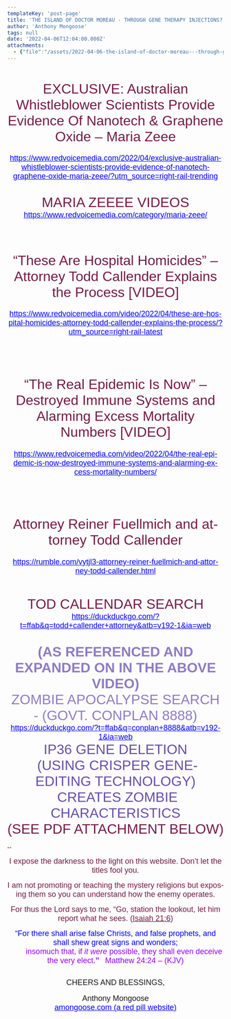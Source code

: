 ```yaml
---
templateKey: 'post-page'
title: 'THE ISLAND OF DOCTOR MOREAU - THROUGH GENE THERAPY INJECTIONS? --- SILENT WEAPONS FOR SECRET WARS - DEPOPULATION AGENDAS!'
author: 'Anthony Mongoose'
tags: null
date: '2022-04-06T12:04:00.000Z'
attachments:
  - {"file":"/assets/2022-04-06-the-island-of-doctor-moreau---through-gene-therapy-injections-----silent-weapons-for-secret-wars---depopulation-agendas!/223872345-CONPLAN-8888.pdf","fileName":"223872345-CONPLAN-8888"}
---
```

<html xmlns:o="urn:schemas-microsoft-com:office:office" xmlns:w="urn:schemas-microsoft-com:office:word" xmlns:m="http://schemas.microsoft.com/office/2004/12/omml" xmlns="http://www.w3.org/TR/REC-html40">
<head>
<meta http-equiv="Content-Type" content="text/html; charset=Windows-1252">
<meta name="Generator" content="Microsoft Word 15 (filtered medium)">
<style><!--
/* Font Definitions */
@font-face
	{font-family:"Cambria Math";
	panose-1:2 4 5 3 5 4 6 3 2 4;}
@font-face
	{font-family:Calibri;
	panose-1:2 15 5 2 2 2 4 3 2 4;}
@font-face
	{font-family:"Calibri Light";
	panose-1:2 15 3 2 2 2 4 3 2 4;}
@font-face
	{font-family:"Malgun Gothic";
	panose-1:2 11 5 3 2 0 0 2 0 4;}
@font-face
	{font-family:tahoma;
	panose-1:2 11 6 4 3 5 4 4 2 4;}
@font-face
	{font-family:"\@Malgun Gothic";}
/* Style Definitions */
p.MsoNormal, li.MsoNormal, div.MsoNormal
	{margin:0cm;
	font-size:10.0pt;
	font-family:"Calibri",sans-serif;}
h1
	{mso-style-priority:9;
	mso-style-link:"Heading 1 Char";
	mso-margin-top-alt:auto;
	margin-right:0cm;
	mso-margin-bottom-alt:auto;
	margin-left:0cm;
	font-size:24.0pt;
	font-family:"Calibri",sans-serif;
	font-weight:bold;}
a:link, span.MsoHyperlink
	{mso-style-priority:99;
	color:blue;
	text-decoration:underline;}
span.Heading1Char
	{mso-style-name:"Heading 1 Char";
	mso-style-priority:9;
	mso-style-link:"Heading 1";
	font-family:"Calibri Light",sans-serif;
	color:#2F5496;}
span.gmaildefault
	{mso-style-name:gmail_default;}
.MsoChpDefault
	{mso-style-type:export-only;
	font-size:10.0pt;}
@page WordSection1
	{size:612.0pt 792.0pt;
	margin:72.0pt 72.0pt 72.0pt 72.0pt;}
div.WordSection1
	{page:WordSection1;}
--></style>
</head>
<body lang="EN-AU" link="blue" vlink="purple" style="word-wrap:break-word">
<div class="WordSection1">
<div>
<h1 align="center" style="text-align:center"><span style="color:#741B47;font-weight:normal">EXCLUSIVE: Australian Whistleblower Scientists Provide Evidence Of Nanotech &amp; Graphene Oxide – Maria Zeee</span><o:p></o:p></h1>
<p class="MsoNormal" align="center" style="text-align:center"><span style="font-size:13.5pt"><a href="https://www.redvoicemedia.com/2022/04/exclusive-australian-whistleblower-scientists-provide-evidence-of-nanotech-graphene-oxide-maria-zeee/?utm_source=right-rail-trending" target="_blank">https://www.redvoicemedia.com/2022/04/exclusive-australian-whistleblower-scientists-provide-evidence-of-nanotech-graphene-oxide-maria-zeee/?utm_source=right-rail-trending</a></span><o:p></o:p></p>
<p class="MsoNormal" align="center" style="text-align:center"><span style="font-size:11.0pt">&nbsp;</span><o:p></o:p></p>
<p class="MsoNormal" align="center" style="text-align:center"><span style="font-size:11.0pt">&nbsp;</span><o:p></o:p></p>
<p class="MsoNormal" align="center" style="text-align:center"><span style="font-size:24.0pt;color:#741B47">M</span><span class="gmaildefault"><span style="font-size:24.0pt;font-family:&quot;tahoma&quot;,sans-serif;color:#741B47">ARIA ZEEEE VIDEOS</span></span><o:p></o:p></p>
<p class="MsoNormal" align="center" style="text-align:center"><span class="gmaildefault"><span style="font-size:13.5pt;font-family:&quot;tahoma&quot;,sans-serif;color:black"><a href="https://www.redvoicemedia.com/category/maria-zeee/" target="_blank">https://www.redvoicemedia.com/category/maria-zeee/</a></span></span><o:p></o:p></p>
<p class="MsoNormal" align="center" style="text-align:center"><span style="font-size:11.0pt">&nbsp;</span><o:p></o:p></p>
<p class="MsoNormal" align="center" style="text-align:center"><span style="font-size:11.0pt">&nbsp;</span><o:p></o:p></p>
<h1 align="center" style="text-align:center"><span style="color:#741B47;font-weight:normal">“These Are Hospital Homicides” – Attorney Todd Callender Explains the Process [VIDEO]</span><o:p></o:p></h1>
<p class="MsoNormal" align="center" style="text-align:center"><span style="font-size:13.5pt"><a href="https://www.redvoicemedia.com/video/2022/04/these-are-hospital-homicides-attorney-todd-callender-explains-the-process/?utm_source=right-rail-latest" target="_blank">https://www.redvoicemedia.com/video/2022/04/these-are-hospital-homicides-attorney-todd-callender-explains-the-process/?utm_source=right-rail-latest</a></span><o:p></o:p></p>
<p class="MsoNormal" align="center" style="text-align:center"><span style="font-size:11.0pt">&nbsp;</span><o:p></o:p></p>
<p class="MsoNormal" align="center" style="text-align:center"><span style="font-size:11.0pt">&nbsp;</span><o:p></o:p></p>
<p class="MsoNormal" align="center" style="text-align:center"><span style="font-size:11.0pt">&nbsp;</span><o:p></o:p></p>
<h1 align="center" style="text-align:center"><span style="color:#741B47;font-weight:normal">“The Real Epidemic Is Now” – Destroyed Immune Systems and Alarming Excess Mortality Numbers [VIDEO]</span><o:p></o:p></h1>
<div>
<p class="MsoNormal" align="center" style="text-align:center"><span style="font-size:13.5pt"><a href="https://www.redvoicemedia.com/video/2022/04/the-real-epidemic-is-now-destroyed-immune-systems-and-alarming-excess-mortality-numbers/" target="_blank">https://www.redvoicemedia.com/video/2022/04/the-real-epidemic-is-now-destroyed-immune-systems-and-alarming-excess-mortality-numbers/</a></span><o:p></o:p></p>
</div>
<div>
<p class="MsoNormal" align="center" style="text-align:center"><span style="font-size:11.0pt">&nbsp;</span><o:p></o:p></p>
</div>
<div>
<p class="MsoNormal" align="center" style="text-align:center"><span style="font-size:11.0pt">&nbsp;</span><o:p></o:p></p>
</div>
<div>
<p class="MsoNormal" align="center" style="text-align:center"><span style="font-size:11.0pt">&nbsp;</span><o:p></o:p></p>
</div>
<div>
<h1 align="center" style="text-align:center"><span style="color:#741B47;font-weight:normal">Attorney Reiner Fuellmich and attorney Todd Callender</span><o:p></o:p></h1>
</div>
<div>
<p class="MsoNormal" align="center" style="text-align:center"><span style="font-size:13.5pt"><a href="https://rumble.com/vytjl3-attorney-reiner-fuellmich-and-attorney-todd-callender.html" target="_blank">https://rumble.com/vytjl3-attorney-reiner-fuellmich-and-attorney-todd-callender.html</a></span><o:p></o:p></p>
</div>
<div>
<p class="MsoNormal" align="center" style="text-align:center"><span style="font-size:11.0pt">&nbsp;</span><o:p></o:p></p>
</div>
<div>
<p class="MsoNormal" align="center" style="text-align:center"><span style="font-size:11.0pt">&nbsp;</span><o:p></o:p></p>
</div>
<div>
<p class="MsoNormal" align="center" style="text-align:center"><span style="font-size:11.0pt">&nbsp;</span><o:p></o:p></p>
</div>
<div>
<div>
<p class="MsoNormal" align="center" style="text-align:center"><span style="font-size:24.0pt;font-family:&quot;tahoma&quot;,sans-serif;color:#741B47">TOD CALLENDAR SEARCH</span><o:p></o:p></p>
</div>
<div>
<p class="MsoNormal" align="center" style="text-align:center"><span style="font-size:13.5pt;font-family:&quot;tahoma&quot;,sans-serif"><a href="https://duckduckgo.com/?t=ffab&amp;q=todd+callender+attorney&amp;atb=v192-1&amp;ia=web" target="_blank">https://duckduckgo.com/?t=ffab&amp;q=todd+callender+attorney&amp;atb=v192-1&amp;ia=web</a></span><o:p></o:p></p>
</div>
<p class="MsoNormal" align="center" style="text-align:center"><span style="font-size:11.0pt">&nbsp;</span><o:p></o:p></p>
</div>
<div>
<p class="MsoNormal" align="center" style="text-align:center"><span style="font-size:11.0pt">&nbsp;</span><o:p></o:p></p>
</div>
<div>
<p class="MsoNormal" align="center" style="text-align:center"><span class="gmaildefault"><b><span style="font-size:24.0pt;font-family:&quot;tahoma&quot;,sans-serif;color:#8E7CC3">(AS REFERENCED AND EXPANDED ON IN THE ABOVE VIDEO)</span></b></span><o:p></o:p></p>
</div>
<div>
<div>
<p class="MsoNormal" align="center" style="text-align:center"><span style="font-size:24.0pt;font-family:&quot;tahoma&quot;,sans-serif;color:#8E7CC3">ZOMBIE APOCALYPSE SEARCH - (GOVT. CONPLAN 8888)</span><o:p></o:p></p>
</div>
</div>
<div>
<p class="MsoNormal" align="center" style="text-align:center"><span style="font-size:13.5pt"><a href="https://duckduckgo.com/?t=ffab&amp;q=conplan+8888&amp;atb=v192-1&amp;ia=web" target="_blank">https://duckduckgo.com/?t=ffab&amp;q=conplan+8888&amp;atb=v192-1&amp;ia=web</a></span><o:p></o:p></p>
</div>
<p class="MsoNormal" align="center" style="text-align:center"><span style="font-size:24.0pt;color:#674EA7">I</span><span class="gmaildefault"><span style="font-size:24.0pt;font-family:&quot;tahoma&quot;,sans-serif;color:#674EA7">P36 GENE DELETION
</span></span><o:p></o:p></p>
<p class="MsoNormal" align="center" style="text-align:center"><span class="gmaildefault"><span style="font-size:24.0pt;font-family:&quot;tahoma&quot;,sans-serif;color:#674EA7">&nbsp;(USING CRISPER GENE-EDITING TECHNOLOGY)
</span></span><o:p></o:p></p>
<p class="MsoNormal" align="center" style="text-align:center"><span class="gmaildefault"><span style="font-size:24.0pt;font-family:&quot;tahoma&quot;,sans-serif;color:#674EA7">&nbsp;CREATES ZOMBIE CHARACTERISTICS</span></span><o:p></o:p></p>
<p class="MsoNormal" align="center" style="text-align:center"><span class="gmaildefault"><span style="font-size:24.0pt;font-family:&quot;tahoma&quot;,sans-serif;color:#741B47">(</span></span><span style="font-size:24.0pt;color:#741B47">SEE</span><span class="gmaildefault"><span style="font-size:24.0pt;font-family:&quot;tahoma&quot;,sans-serif;color:#741B47">
 PDF ATTACHMENT BELOW)</span></span><o:p></o:p></p>
<div>
<p class="MsoNormal" align="center" style="text-align:center"><span style="font-size:11.0pt">&nbsp;</span><o:p></o:p></p>
</div>
<p class="MsoNormal"><span style="font-size:11.0pt">-- </span><o:p></o:p></p>
<div>
<div>
<div>
<p align="center" style="text-align:center"><span style="font-size:13.5pt;font-family:&quot;tahoma&quot;,sans-serif;color:#741B47">I expose the darkness to the light on this website. Don’t let the titles fool you.</span><o:p></o:p></p>
<p align="center" style="text-align:center"><span style="font-size:13.5pt;font-family:&quot;tahoma&quot;,sans-serif;color:#741B47">I am not promoting or teaching the mystery religions but exposing them so you can understand how the enemy operates.</span><o:p></o:p></p>
<p align="center" style="text-align:center"><span style="font-size:13.5pt;font-family:&quot;tahoma&quot;,sans-serif;color:#741B47">For thus the Lord says to me, “Go, station the lookout, let him report what he sees. (</span><span style="font-size:13.5pt;font-family:&quot;tahoma&quot;,sans-serif;color:#222222"><a href="https://www.kingjamesbibleonline.org/Isaiah-21-6/" target="_blank"><span style="color:#741B47">Isaiah
 21:6</span></a></span><span style="font-size:13.5pt;font-family:&quot;tahoma&quot;,sans-serif;color:#741B47">)</span><o:p></o:p></p>
<p align="center" style="text-align:center"><span style="font-size:13.5pt;font-family:&quot;tahoma&quot;,sans-serif;color:blue">“For there shall arise false Christs, and false prophets, and shall shew great signs and wonders;</span><b><span style="font-size:12.0pt;font-family:&quot;tahoma&quot;,sans-serif;color:blue"><br>
&nbsp; &nbsp; &nbsp; &nbsp;&nbsp;&nbsp;</span></b><span style="font-size:13.5pt;font-family:&quot;tahoma&quot;,sans-serif;color:#9900FF">insomuch that,</span><span style="font-size:13.5pt;font-family:&quot;tahoma&quot;,sans-serif;color:blue">&nbsp;</span><span style="font-size:13.5pt;font-family:&quot;tahoma&quot;,sans-serif;color:#9900FF">if&nbsp;<i>it
 were</i>&nbsp;possible,&nbsp;they shall&nbsp;even&nbsp;deceive the very elect.<b>”</b></span><b><span style="font-size:12.0pt;font-family:&quot;tahoma&quot;,sans-serif;color:blue">&nbsp;&nbsp;</span></b><b><span style="font-size:12.0pt;font-family:&quot;tahoma&quot;,sans-serif;color:#9900FF">&nbsp;</span></b><span style="font-size:13.5pt;font-family:&quot;tahoma&quot;,sans-serif;color:#9900FF">Matthew
 24:24 – (KJV)</span><o:p></o:p></p>
</div>
<p class="MsoNormal" align="center" style="text-align:center"><span style="font-size:11.0pt">&nbsp;</span><o:p></o:p></p>
<p class="MsoNormal" align="center" style="text-align:center"><span style="font-size:13.5pt;font-family:&quot;tahoma&quot;,sans-serif">CHEERS AND BLESSINGS,</span><o:p></o:p></p>
<p class="MsoNormal" align="center" style="text-align:center"><span style="font-size:11.0pt">&nbsp;</span><o:p></o:p></p>
<p class="MsoNormal" align="center" style="text-align:center"><span style="font-size:13.5pt;font-family:&quot;tahoma&quot;,sans-serif">Anthony Mongoose</span><o:p></o:p></p>
<p class="MsoNormal" align="center" style="text-align:center"><span style="font-size:11.0pt;font-family:&quot;tahoma&quot;,sans-serif"><a href="https://amongoose.com" target="_blank"><span style="font-size:13.5pt">amongoose.com (a red pill website)</span></a></span><o:p></o:p></p>
</div>
</div>
</div>
</div>
</body>
</html>
